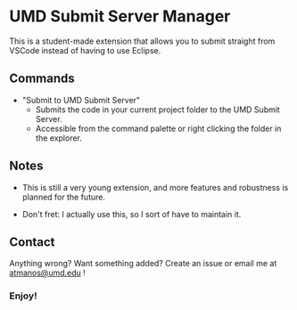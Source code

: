# UMD Submit Server Manager

This is a student-made extension that allows you to submit straight from VSCode instead of having to use Eclipse.

## Commands

- "Submit to UMD Submit Server"
  - Submits the code in your current project folder to the UMD Submit Server.
  - Accessible from the command palette or right clicking the folder in the explorer.

## Notes

- This is still a very young extension, and more features and robustness is planned for the future. 

- Don't fret: I actually use this, so I sort of have to maintain it.

## Contact

Anything wrong? Want something added? Create an issue or email me at atmanos@umd.edu !


### **Enjoy!**